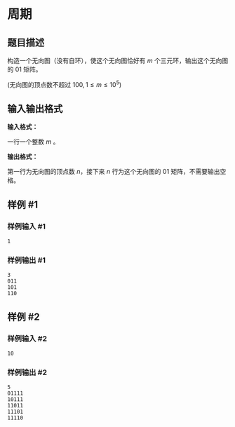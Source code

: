 # 周期

## 题目描述

构造一个无向图（没有自环），使这个无向图恰好有 $m$ 个三元环，输出这个无向图的 $01$ 矩阵。

$($无向图的顶点数不超过 $100,1 \leq m \leq 10^5)$

## 输入输出格式

**输入格式：**

一行一个整数 $m$ 。

**输出格式：**

第一行为无向图的顶点数 $n$，接下来 $n$ 行为这个无向图的 $01$ 矩阵，不需要输出空格。



## 样例 #1

### 样例输入 #1

```
1
```

### 样例输出 #1

```
3
011
101
110
```

## 样例 #2

### 样例输入 #2

```
10
```

### 样例输出 #2

```
5
01111
10111
11011
11101
11110
```